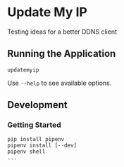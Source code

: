 # Update My IP

Testing ideas for a better DDNS client

## Running the Application

    updatemyip

Use `--help` to see available options.

## Development

### Getting Started

    pip install pipenv
    pipenv install [--dev]
    pipenv shell
    ...
